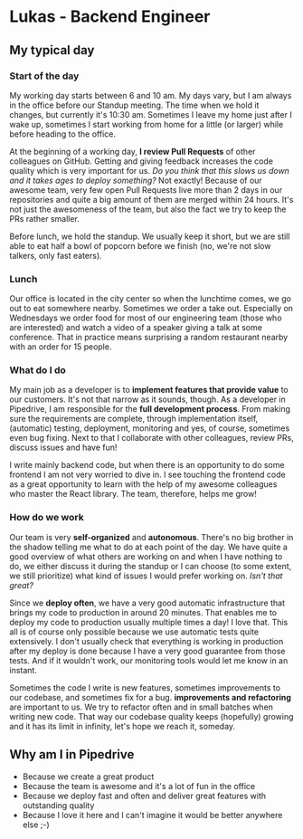 # Lukas - Backend Engineer

## My typical day

### Start of the day

My working day starts between 6 and 10 am. My days vary, but I am always in the office before our Standup meeting. The time when we hold it changes, but currently it's 10:30 am. Sometimes I leave my home just after I wake up, sometimes I start working from home for a little (or larger) while before heading to the office.

At the beginning of a working day, **I review Pull Requests** of other colleagues on GitHub. Getting and giving feedback increases the code quality which is very important for us. _Do you think that this slows us down and it takes ages to deploy something?_ Not exactly! Because of our awesome team, very few open Pull Requests live more than 2 days in our repositories and quite a big amount of them are merged within 24 hours. It's not just the awesomeness of the team, but also the fact we try to keep the PRs rather smaller.

Before lunch, we hold the standup. We usually keep it short, but we are still able to eat half a bowl of popcorn before we finish (no, we're not slow talkers, only fast eaters).

### Lunch

Our office is located in the city center so when the lunchtime comes, we go out to eat somewhere nearby. Sometimes we order a take out. Especially on Wednesdays we order food for most of our engineering team (those who are interested) and watch a video of a speaker giving a talk at some conference. That in practice means surprising a random restaurant nearby with an order for 15 people.

### What do I do

My main job as a developer is to **implement features that provide value** to our customers. It's not that narrow as it sounds, though. As a developer in Pipedrive, I am responsible for the **full development process**. From making sure the requirements are complete, through implementation itself, (automatic) testing, deployment, monitoring and yes, of course, sometimes even bug fixing. Next to that I collaborate with other colleagues, review PRs, discuss issues and have fun!

I write mainly backend code, but when there is an opportunity to do some frontend I am not very worried to dive in. I see touching the frontend code as a great opportunity to learn with the help of my awesome colleagues who master the React library. The team, therefore, helps me grow!

### How do we work

Our team is very **self-organized** and **autonomous**. There's no big brother in the shadow telling me what to do at each point of the day. We have quite a good overview of what others are working on and when I have nothing to do, we either discuss it during the standup or I can choose (to some extent, we still prioritize) what kind of issues I would prefer working on. _Isn't that great?_

Since we **deploy often**, we have a very good automatic infrastructure that brings my code to production in around 20 minutes. That enables me to deploy my code to production usually multiple times a day! I love that. This all is of course only possible because we use automatic tests quite extensively. I don't usually check that everything is working in production after my deploy is done because I have a very good guarantee from those tests. And if it wouldn't work, our monitoring tools would let me know in an instant.

Sometimes the code I write is new features, sometimes improvements to our codebase, and sometimes fix for a bug. **improvements and refactoring** are important to us. We try to refactor often and in small batches when writing new code. That way our codebase quality keeps (hopefully) growing and it has its limit in infinity, let's hope we reach it, someday.

## Why am I in Pipedrive

- Because we create a great product
- Because the team is awesome and it's a lot of fun in the office
- Because we deploy fast and often and deliver great features with outstanding quality
- Because I love it here and I can't imagine it would be better anywhere else ;-)

